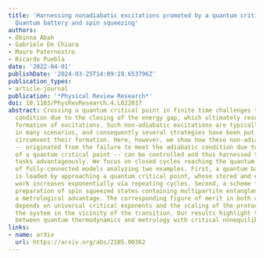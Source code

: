 ```yaml
---
title: 'Harnessing nonadiabatic excitations promoted by a quantum critical point:
  Quantum battery and spin squeezing'
authors:
- Obinna Abah
- Gabriele De Chiara
- Mauro Paternostro
- Ricardo Puebla
date: '2022-04-01'
publishDate: '2024-03-25T14:09:19.653796Z'
publication_types:
- article-journal
publication: '*Physical Review Research*'
doi: 10.1103/PhysRevResearch.4.L022017
abstract: Crossing a quantum critical point in finite time challenges the adiabatic
  condition due to the closing of the energy gap, which ultimately results in the
  formation of excitations. Such non-adiabatic excitations are typically deemed detrimental
  in many scenarios, and consequently several strategies have been put forward to
  circumvent their formation. Here, however, we show how these non-adiabatic excitations
  -- originated from the failure to meet the adiabatic condition due to the presence
  of a quantum critical point -- can be controlled and thus harnessed to perform certain
  tasks advantageously. We focus on closed cycles reaching the quantum critical point
  of fully-connected models analyzing two examples. First, a quantum battery that
  is loaded by approaching a quantum critical point, whose stored and extractable
  work increases exponentially via repeating cycles. Second, a scheme for the fast
  preparation of spin squeezed states containing multipartite entanglement that offer
  a metrological advantage. The corresponding figure of merit in both cases crucially
  depends on universal critical exponents and the scaling of the protocol driving
  the system in the vicinity of the transition. Our results highlight the rich interplay
  between quantum thermodynamics and metrology with critical nonequilibrium dynamics.
links:
- name: arXiv
  url: https://arxiv.org/abs/2105.00362
---
```


